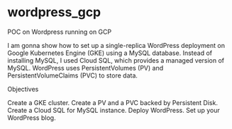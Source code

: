 # wordpress_gcp
POC on Wordpress running on GCP

I am gonna show how to set up a single-replica WordPress deployment on Google Kubernetes Engine (GKE) using a MySQL database. Instead of installing MySQL, I used Cloud SQL, which provides a managed version of MySQL. WordPress uses PersistentVolumes (PV) and PersistentVolumeClaims (PVC) to store data.

Objectives

Create a GKE cluster.
Create a PV and a PVC backed by Persistent Disk.
Create a Cloud SQL for MySQL instance.
Deploy WordPress.
Set up your WordPress blog.
